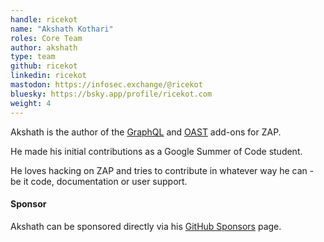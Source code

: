 ```yaml
---
handle: ricekot
name: "Akshath Kothari"
roles: Core Team
author: akshath
type: team
github: ricekot
linkedin: ricekot
mastodon: https://infosec.exchange/@ricekot
bluesky: https://bsky.app/profile/ricekot.com
weight: 4
---
```

Akshath is the author of the [GraphQL](/docs/desktop/addons/graphql-support/) and 
[OAST](/docs/desktop/addons/oast-support/) add-ons for ZAP.

He made his initial contributions as a Google Summer of Code student.

He loves hacking on ZAP and tries to contribute in whatever way he can - be it code, documentation or user support.

#### Sponsor

Akshath can be sponsored directly via his [GitHub Sponsors](https://github.com/sponsors/ricekot/) page.
